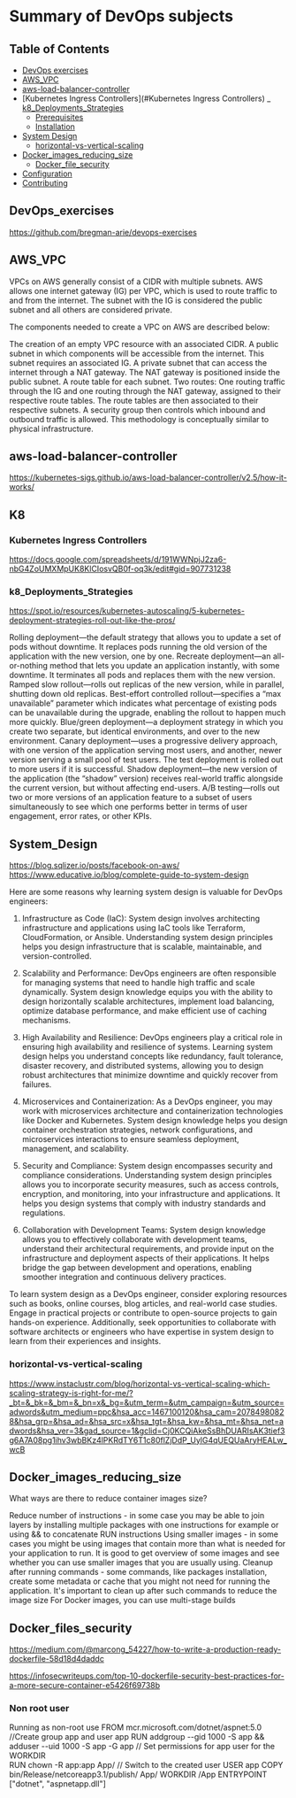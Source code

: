 # Summary of DevOps subjects 


## Table of Contents

- [DevOps exercises  ](#DevOps_exercises  )
- [AWS_VPC ](#AWS_VPC )
- [aws-load-balancer-controller](#aws-load-balancer-controller)
- [Kubernetes Ingress Controllers](#Kubernetes Ingress Controllers)
  _ [k8_Deployments_Strategies](#k8_Deployments_Strategies)
  - [Prerequisites](#prerequisites)
  - [Installation](#installation)
- [System Design ](#System_Design)
   - [horizontal-vs-vertical-scaling](#horizontal-vs-vertical-scaling)
- [Docker_images_reducing_size](#Docker_images_reducing_size)
  - [Docker_file_security](#Docker_files_security)
- [Configuration](#configuration)
- [Contributing](#contributing)

## DevOps_exercises 
https://github.com/bregman-arie/devops-exercises

## AWS_VPC 


VPCs on AWS generally consist of a CIDR with multiple subnets. AWS allows one internet gateway (IG) per VPC, which is used to route traffic to and from the internet. The subnet with the IG is considered the public subnet and all others are considered private.

The components needed to create a VPC on AWS are described below:

The creation of an empty VPC resource with an associated CIDR.
A public subnet in which components will be accessible from the internet. This subnet requires an associated IG.
A private subnet that can access the internet through a NAT gateway. The NAT gateway is positioned inside the public subnet.
A route table for each subnet.
Two routes: One routing traffic through the IG and one routing through the NAT gateway, assigned to their respective route tables.
The route tables are then associated to their respective subnets.
A security group then controls which inbound and outbound traffic is allowed.
This methodology is conceptually similar to physical infrastructure.

## aws-load-balancer-controller

https://kubernetes-sigs.github.io/aws-load-balancer-controller/v2.5/how-it-works/

## K8 

### Kubernetes Ingress Controllers

https://docs.google.com/spreadsheets/d/191WWNpjJ2za6-nbG4ZoUMXMpUK8KlCIosvQB0f-oq3k/edit#gid=907731238

### k8_Deployments_Strategies 

https://spot.io/resources/kubernetes-autoscaling/5-kubernetes-deployment-strategies-roll-out-like-the-pros/

Rolling deployment—the default strategy that allows you to update a set of pods without downtime. It replaces pods running the old version of the application with the new version, one by one.
Recreate deployment—an all-or-nothing method that lets you update an application instantly, with some downtime. It terminates all pods and replaces them with the new version.
Ramped slow rollout—rolls out replicas of the new version, while in parallel, shutting down old replicas. 
Best-effort controlled rollout—specifies a “max unavailable” parameter which indicates what percentage of existing pods can be unavailable during the upgrade, enabling the rollout to happen much more quickly.
Blue/green deployment—a deployment strategy in which you create two separate, but identical environments, and over to the new environment.
Canary deployment—uses a progressive delivery approach, with one version of the application serving most users, and another, newer version serving a small pool of test users. The test deployment is rolled out to more users if it is successful.
Shadow deployment—the new version of the application (the “shadow” version) receives real-world traffic alongside the current version, but without affecting end-users.
A/B testing—rolls out two or more versions of an application feature to a subset of users simultaneously to see which one performs better in terms of user engagement, error rates, or other KPIs.


## System_Design 

https://blog.sqlizer.io/posts/facebook-on-aws/ 
https://www.educative.io/blog/complete-guide-to-system-design


Here are some reasons why learning system design is valuable for DevOps engineers:

1. Infrastructure as Code (IaC): System design involves architecting infrastructure and applications using IaC tools like Terraform, CloudFormation, or Ansible. Understanding system design principles helps you design infrastructure that is scalable, maintainable, and version-controlled.

2. Scalability and Performance: DevOps engineers are often responsible for managing systems that need to handle high traffic and scale dynamically. System design knowledge equips you with the ability to design horizontally scalable architectures, implement load balancing, optimize database performance, and make efficient use of caching mechanisms.

3. High Availability and Resilience: DevOps engineers play a critical role in ensuring high availability and resilience of systems. Learning system design helps you understand concepts like redundancy, fault tolerance, disaster recovery, and distributed systems, allowing you to design robust architectures that minimize downtime and quickly recover from failures.

4. Microservices and Containerization: As a DevOps engineer, you may work with microservices architecture and containerization technologies like Docker and Kubernetes. System design knowledge helps you design container orchestration strategies, network configurations, and microservices interactions to ensure seamless deployment, management, and scalability.

5. Security and Compliance: System design encompasses security and compliance considerations. Understanding system design principles allows you to incorporate security measures, such as access controls, encryption, and monitoring, into your infrastructure and applications. It helps you design systems that comply with industry standards and regulations.

6. Collaboration with Development Teams: System design knowledge allows you to effectively collaborate with development teams, understand their architectural requirements, and provide input on the infrastructure and deployment aspects of their applications. It helps bridge the gap between development and operations, enabling smoother integration and continuous delivery practices.

To learn system design as a DevOps engineer, consider exploring resources such as books, online courses,
blog articles, and real-world case studies. Engage in practical projects or contribute to open-source projects to gain hands-on experience. Additionally, seek opportunities to collaborate with software architects or engineers who have expertise in system design to learn from their experiences and insights.

### horizontal-vs-vertical-scaling

https://www.instaclustr.com/blog/horizontal-vs-vertical-scaling-which-scaling-strategy-is-right-for-me/?_bt=&_bk=&_bm=&_bn=x&_bg=&utm_term=&utm_campaign=&utm_source=adwords&utm_medium=ppc&hsa_acc=1467100120&hsa_cam=20784980828&hsa_grp=&hsa_ad=&hsa_src=x&hsa_tgt=&hsa_kw=&hsa_mt=&hsa_net=adwords&hsa_ver=3&gad_source=1&gclid=Cj0KCQiAkeSsBhDUARIsAK3tief3g6A7A08pg1ihv3wbBKz4lPKRdTY6T1c80flZjDdP_UylG4qUEQUaAryHEALw_wcB


## Docker_images_reducing_size 

What ways are there to reduce container images size?

Reduce number of instructions - in some case you may be able to join layers by installing multiple packages with one instructions for example or using && to concatenate RUN instructions
Using smaller images - in some cases you might be using images that contain more than what is needed for your application to run. It is good to get overview of some images and see whether you can use smaller images that you are usually using.
Cleanup after running commands - some commands, like packages installation, create some metadata or cache that you might not need for running the application. It's important to clean up after such commands to reduce the image size
For Docker images, you can use multi-stage builds




## Docker_files_security
  https://medium.com/@marcong_54227/how-to-write-a-production-ready-dockerfile-58d18d4daddc
  
  https://infosecwriteups.com/top-10-dockerfile-security-best-practices-for-a-more-secure-container-e5426f69738b

### Non root user 
Running as non-root use
FROM mcr.microsoft.com/dotnet/aspnet:5.0
//Create group app and user app
 RUN addgroup --gid 1000 -S app && adduser --uid 1000 -S app -G app
 // Set permissions for app user for the WORKDIR    
 RUN chown -R app:app App/
 // Switch to the created user
 USER app
 COPY bin/Release/netcoreapp3.1/publish/ App/
 WORKDIR /App
 ENTRYPOINT ["dotnet", "aspnetapp.dll"]



 


 




